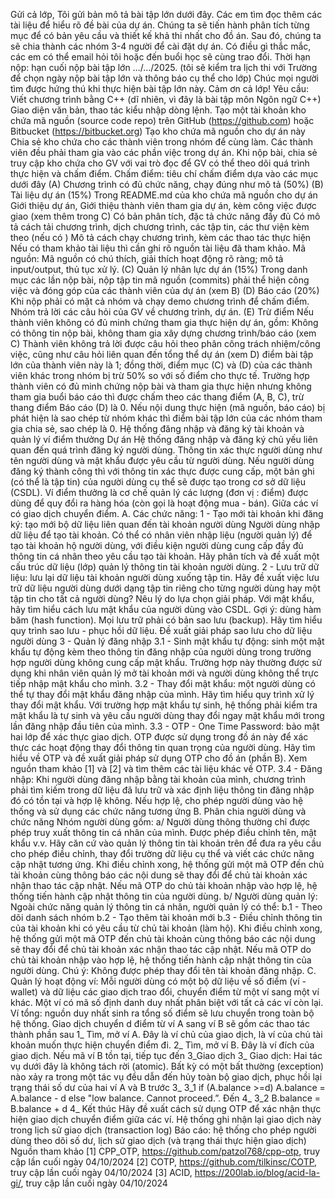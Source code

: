 Gửi cả lớp,
Tôi gửi bản mô tả bài tập lớn dưới đây.
Các em tìm đọc thêm các tài liệu để hiểu rõ đề bài của dự án. Chúng ta sẽ tiến hành phân tích từng mục để có bản yêu cầu và thiết kế khả thi nhất cho đồ án.
Sau đó, chúng ta sẽ chia thành các nhóm 3-4 người để cài đặt dự án.
Có điều gì thắc mắc, các em có thể email hỏi tôi hoặc đến buổi học sẽ cùng trao đổi.
Thời hạn nộp: hạn cuối nộp bài tập lớn …/…/2025. (tôi sẽ kiểm tra lịch thi với Trường để chọn ngày nộp bài tập lớn và thông báo cụ thể cho lớp)
Chúc mọi người tìm được hứng thú khi thực hiện bài tập lớn này.
Cảm ơn cả lớp!
Yêu cầu:
Viết chương trình bằng C++ (dĩ nhiên, vì đây là bài tập môn Ngôn ngữ C++)
Giao diện văn bản, thao tác kiểu nhập dòng lệnh.
Tạo một tài khoản kho chứa mã nguồn (source code repo) trên GitHub (https://github.com) hoặc Bitbucket (https://bitbucket.org)
Tạo kho chứa mã nguồn cho dự án này
Chia sẻ kho chứa cho các thành viên trong nhóm để cùng làm. Các thành viên đều phải tham gia vào các phần việc trong dự án.
Khi nộp bài, chia sẻ truy cập kho chứa cho GV với vai trò đọc để GV có thể theo dõi quá trình thực hiện và chấm điểm.
Chấm điểm: tiêu chí chấm điểm dựa vào các mục dưới đây
(A) Chương trình có đủ chức năng, chạy đúng như mô tả (50%)
(B) Tài liệu dự án (15%)
Trong README.md của kho chứa mã nguồn cho dự án
Giới thiệu dự án,
Giới thiệu thành viên tham gia dự án, kèm công việc được giao (xem thêm trong C)
Có bản phân tích, đặc tả chức năng đầy đủ
Có mô tả cách tải chương trình, dịch chương trình, các tập tin, các thư viện kèm theo (nếu có )
Mô tả cách chạy chương trình, kèm các thao tác thực hiện
Nếu có tham khảo tài liệu thì cần ghi rõ nguồn tài liệu đã tham khảo.
Mã nguồn:
Mã nguồn có chú thích, giải thích hoạt động rõ ràng; mô tả input/output, thủ tục xử lý.
(C) Quản lý nhân lực dự án (15%)
Trong danh mục các lần nộp bài, nộp tập tin mã nguồn (commits) phải thể hiện công việc và đóng góp của các thành viên của dự án (xem B)
(D) Báo cáo (20%)
Khi nộp phải có mặt cả nhóm và chạy demo chương trình để chấm điểm.
Nhóm trả lời các câu hỏi của GV về chương trình, dự án.
(E) Trừ điểm
Nếu thành viên không có đủ minh chứng tham gia thực hiện dự án, gồm:
Không có thông tin nộp bài, không tham gia xây dựng chương trình/báo cáo (xem C)
Thành viên không trả lời được câu hỏi theo phân công trách nhiệm/công việc, cũng như câu hỏi liên quan đến tổng thể dự án (xem D)
điểm bài tập lớn của thành viên này là 1; đồng thời, điểm mục (C) và (D) của các thành viên khác trong nhóm bị trừ 50% so với số điểm cho thực tế.
Trường hợp thành viên có đủ minh chứng nộp bài và tham gia thực hiện nhưng không tham gia buổi báo cáo thì được chấm theo các thang điểm (A, B, C), trừ thang điểm Báo cáo (D) là 0.
Nếu nội dung thực hiện (mã nguồn, báo cáo) bị phát hiện là sao chép từ nhóm khác thì điểm bài tập lớn của các nhóm tham gia chia sẻ, sao chép là 0.
Hệ thống đăng nhập và đăng ký tài khoản và quản lý ví điểm thưởng
Dự án Hệ thống đăng nhập và đăng ký chủ yếu liên quan đến quá trình đăng ký người dùng. Thông tin xác thực người dùng như tên người dùng và mật khẩu được yêu cầu từ người dùng. Nếu người dùng đăng ký thành công thì với thông tin xác thực được cung cấp, một bản ghi (có thể là tập tin) của người dùng cụ thể sẽ được tạo trong cơ sở dữ liệu (CSDL).
Ví điểm thưởng là cơ chế quản lý các lượng (đơn vị : điểm) được dùng để quy đổi ra hàng hóa (còn gọi là hoạt động mua - bán). Giữa các ví có giao dịch chuyển điểm.
A. Các chức năng:
1 - Tạo mới tài khoản khi đăng ký: tạo mới bộ dữ liệu liên quan đến tài khoản người dùng
     Người dùng nhập dữ liệu để tạo tài khoản.
     Có thể có nhân viên nhập liệu (người quản lý) để tạo tài khoản hộ người dùng, với điều kiện người dùng cung cấp đầy đủ thông tin cá nhân theo yêu cầu tạo tài khoản.
     Hãy phân tích và đề xuất một cấu trúc dữ liệu (lớp) quản lý thông tin tài khoản người dùng.
2 - Lưu trữ dữ liệu: lưu lại dữ liệu tài khoản người dùng xuống tập tin.
    Hãy đề xuất việc lưu trữ dữ liệu người dùng dưới dạng tập tin riêng cho từng người dùng hay một tập tin cho tất cả người dùng? Nêu lý do lựa chọn giải pháp.
    Với mật khẩu, hãy tìm hiểu cách lưu mật khẩu của người dùng vào CSDL. Gợi ý: dùng hàm băm (hash function).
    Mọi lưu trữ phải có bản sao lưu (backup). Hãy tìm hiểu quy trình sao lưu - phục hồi dữ liệu. Đề xuất giải pháp sao lưu cho dữ liệu người dùng
3 - Quản lý đăng nhập
3.1 - Sinh mật khẩu tự động: sinh một mật khẩu tự động kèm theo thông tin đăng nhập của người dùng trong trường hợp người dùng không cung cấp mật khẩu.
Trường hợp này thường được sử dụng khi nhân viên quản lý mở tài khoản mới và người dùng không thể trực tiếp nhập mật khẩu cho mình.
3.2 - Thay đổi mật khẩu: một người dùng có thể tự thay đổi mật khẩu đăng nhập của mình.
Hãy tìm hiểu quy trình xử lý thay đổi mật khẩu.
Với trường hợp mật khẩu tự sinh, hệ thống phải kiểm tra mật khẩu là tự sinh và yêu cầu người dùng thay đổi ngay mật khẩu mới trong lần đăng nhập đầu tiên của mình.
3.3 - OTP - One Time Password: bảo mật hai lớp để xác thực giao dịch.
OTP được sử dụng trong đồ án này để xác thực các hoạt động thay đổi thông tin quan trọng của người dùng.
Hãy tìm hiểu về OTP và đề xuất giải pháp sử dụng OTP cho đồ án (phần B). Xem nguồn tham khảo [1] và [2] và tìm thêm các tài liệu khác về OTP.
3.4 - Đăng nhập:      Khi người dùng đăng nhập bằng tài khoản của mình, chương trình phải tìm kiếm trong dữ liệu đã lưu trữ và xác định liệu thông tin đăng nhập đó có tồn tại và hợp lệ không. Nếu hợp lệ, cho phép người dùng vào hệ thống và sử dụng các chức năng tương ứng
B. Phân chia người dùng và chức năng
Nhóm người dùng gồm:
a/ Người dùng thông thường chỉ được phép truy xuất thông tin cá nhân của mình.
Được phép điều chỉnh tên, mật khẩu v.v. Hãy căn cứ vào quản lý thông tin tài khoản trên để đưa ra yêu cầu cho phép điều chỉnh, thay đổi trường dữ liệu cụ thể và viết các chức năng cập nhật tương ứng.
Khi điều chỉnh xong, hệ thống gửi một mã OTP đến chủ tài khoản cùng thông báo các nội dung sẽ thay đổi để chủ tài khoản xác nhận thao tác cập nhật.
Nếu mã OTP do chủ tài khoản nhập vào hợp lệ, hệ thống tiến hành cập nhật thông tin của người dùng.
b/ Người dùng quản lý: Ngoài chức năng quản lý thông tin cá nhân, người quản lý có thể:
  b.1 - Theo dõi danh sách nhóm
  b.2 - Tạo thêm tài khoản mới
  b.3 - Điều chỉnh thông tin của tài khoản khi có yêu cầu từ chủ tài khoản (làm hộ). Khi điều chỉnh xong, hệ thống gửi một mã OTP đến chủ tài khoản cùng thông báo các nội dung sẽ thay đổi để chủ tài khoản xác nhận thao tác cập nhật.
Nếu mã OTP do chủ tài khoản nhập vào hợp lệ, hệ thống tiến hành cập nhật thông tin của người dùng.
Chú ý: Không được phép thay đổi tên tài khoản đăng nhập.
C. Quản lý hoạt động ví:
Mỗi người dùng có một bộ dữ liệu về số điểm (ví - wallet) và dữ liệu các giao dịch trao đổi, chuyển điểm từ một ví sang một ví khác.
Một ví có mã số định danh duy nhất phân biệt với tất cả các ví còn lại.
Ví tổng: nguồn duy nhất sinh ra tổng số điểm sẽ lưu chuyển trong toàn bộ hệ thống.
Giao dịch chuyển d điểm từ ví A sang ví B sẽ gồm các thao tác thành phần sau
    1_ Tìm, mở ví A. Đây là ví chủ của giao dịch, là ví của chủ tài khoản muốn thực hiện chuyển điểm đi.
    2_ Tìm, mở ví B. Đây là ví đích của giao dịch. Nếu mã ví B tồn tại, tiếp tục đến 3_Giao dịch
    3_ Giao dịch: Hai tác vụ dưới đây là không tách rời (atomic). Bất kỳ có một bất thường (exception) nào xảy ra trong một tác vụ đều dẫn đến hủy toàn bộ giao dịch, phục hồi lại trạng thái số dư của hai ví A và B trước 3_
        3_1 if (A.balance >=d)
                   A.balance = A.balance - d
               else
                   "low balance. Cannot proceed.”. Đến 4_
        3_2 B.balance = B.balance + d
    4_ Kết thúc
Hãy đề xuất cách sử dụng OTP để xác nhận thực hiện giao dịch chuyển điểm giữa các ví.
Hệ thống ghi nhận lại giao dịch này trong lịch sử giao dịch (transaction log)
Báo cáo: hệ thống cho phép người dùng theo dõi số dư, lịch sử giao dịch (và trạng thái thực hiện giao dịch)
Nguồn tham khảo
[1] CPP_OTP, https://github.com/patzol768/cpp-otp, truy cập lần cuối ngày 04/10/2024
[2] COTP, https://github.com/tilkinsc/COTP, truy cập lần cuối ngày 04/10/2024
[3] ACID, https://200lab.io/blog/acid-la-gi/, truy cập lần cuối ngày 04/10/2024